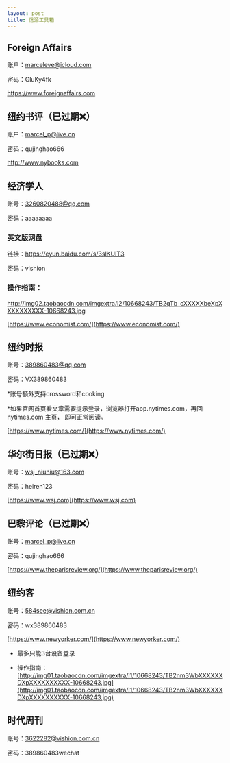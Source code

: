 ```yaml
---
layout: post
title: 信源工具箱
---
```


##  Foreign Affairs

账户：marceleve@icloud.com

密码：GluKy4fk

<https://www.foreignaffairs.com>



## 纽约书评（已过期❌）

账户：[marcel_p@live.cn](mailto:marcel_p@live.cn)

密码：qujinghao666

<http://www.nybooks.com>



## 经济学人

账号：3260820488@qq.com

密码：aaaaaaaa

### 英文版网盘

链接：<https://eyun.baidu.com/s/3slKUIT3>

密码：vishion

### 操作指南：

<http://img02.taobaocdn.com/imgextra/i2/10668243/TB2qTb_cXXXXXbeXpXXXXXXXXXX-10668243.jpg>

[https://www.economist.com/](https://www.economist.com/)



## 纽约时报

账号：389860483@qq.com

密码：VX389860483

*账号额外支持crossword和cooking

*如果官网首页看文章需要提示登录，浏览器打开app.nytimes.com，再回 nytimes.com 主页， 即可正常阅读。

[https://www.nytimes.com/](https://www.nytimes.com/)



## 华尔街日报（已过期❌）

账号：[wsj_niuniu@163.com](mailto:wsj_niuniu@163.com)

密码：heiren123

[https://www.wsj.com](https://www.wsj.com)



## 巴黎评论（已过期❌）

账号：marcel_p@live.cn

密码：qujinghao666

[https://www.theparisreview.org/](https://www.theparisreview.org/)



## 纽约客

账号：584see@vishion.com.cn

密码：wx389860483

[https://www.newyorker.com/](https://www.newyorker.com/)

- 最多只能3台设备登录

- 操作指南：
  [http://img01.taobaocdn.com/imgextra/i1/10668243/TB2nm3WbXXXXXXDXpXXXXXXXXXX-10668243.jpg](http://img01.taobaocdn.com/imgextra/i1/10668243/TB2nm3WbXXXXXXDXpXXXXXXXXXX-10668243.jpg)



## 时代周刊

账号：3622282@vishion.com.cn

密码：389860483wechat